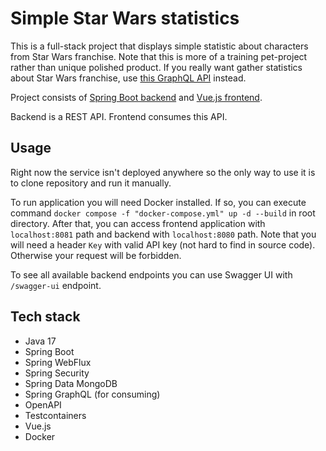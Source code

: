 # Simple Star Wars statistics

This is a full-stack project that displays simple statistic about characters from Star Wars franchise. Note that this is more of a training pet-project rather than unique polished product. If you really want gather statistics about Star Wars franchise, use [this GraphQL API](https://studio.apollographql.com/public/star-wars-swapi/variant/current/home) instead.

Project consists of [Spring Boot backend](backend) and [Vue.js frontend](frontend).

Backend is a REST API. Frontend consumes this API.


## Usage

Right now the service isn't deployed anywhere so the only way to use it is to clone repository and run it manually.

To run application you will need Docker installed. If so, you can execute command `docker compose -f "docker-compose.yml" up -d --build` in root directory. After that, you can access frontend application with `localhost:8081` path and backend with `localhost:8080` path. Note that you will need a header `Key` with valid API key (not hard to find in source code). Otherwise your request will be forbidden.

To see all available backend endpoints you can use Swagger UI with `/swagger-ui` endpoint.

## Tech stack

- Java 17
- Spring Boot
- Spring WebFlux
- Spring Security
- Spring Data MongoDB
- Spring GraphQL (for consuming)
- OpenAPI
- Testcontainers
- Vue.js
- Docker